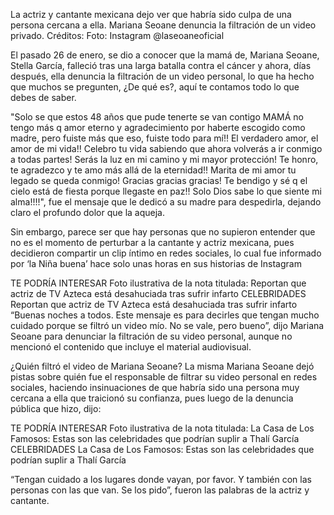 La actriz y cantante mexicana dejo ver que habría sido culpa de una persona cercana a ella.
Mariana Seoane denuncia la filtración de un video privado.
Créditos: Foto: Instagram @laseoaneoficial

El pasado 26 de enero, se dio a conocer que la mamá de, Mariana Seoane, Stella García, falleció tras una larga batalla contra el cáncer y ahora, días después, ella denuncia la filtración de un video personal, lo que ha hecho que muchos se pregunten, ¿De qué es?, aquí te contamos todo lo que debes de saber.

"Solo se que estos 48 años que pude tenerte se van contigo MAMÁ no tengo más q amor eterno y agradecimiento por haberte escogido como madre, pero fuiste más que eso, fuiste todo para mí!! El verdadero amor, el amor de mi vida!! Celebro tu vida sabiendo que ahora volverás a ir conmigo a todas partes! Serás la luz en mi camino y mi mayor protección! Te honro, te agradezco y te amo más allá de la eternidad!! Marita de mi amor tu legado se queda conmigo! Gracias gracias gracias! Te bendigo y sé q el cielo está de fiesta porque llegaste en paz!! Solo Dios sabe lo que siente mi alma!!!!", fue el mensaje que le dedicó a su madre para despedirla, dejando claro el profundo dolor que la aqueja.



Sin embargo, parece ser que hay personas que no supieron entender que no es el momento de perturbar a la cantante y actriz mexicana, pues decidieron compartir un clip íntimo en redes sociales, lo cual fue informado por ‘la Niña buena’ hace solo unas horas en sus historias de Instagram

TE PODRÍA INTERESAR
Foto ilustrativa de la nota titulada: Reportan que actriz de TV Azteca está desahuciada tras sufrir infarto
CELEBRIDADES
Reportan que actriz de TV Azteca está desahuciada tras sufrir infarto
“Buenas noches a todos. Este mensaje es para decirles que tengan mucho cuidado porque se filtró un video mío. No se vale, pero bueno”, dijo Mariana Seoane para denunciar la filtración de su video personal, aunque no mencionó el contenido que incluye el material audiovisual.

¿Quién filtró el video de Mariana Seoane?
La misma Mariana Seoane dejó pistas sobre quién fue el responsable de filtrar su video personal en redes sociales, haciendo insinuaciones de que habría sido una persona muy cercana a ella que traicionó su confianza, pues luego de la denuncia pública que hizo, dijo:


TE PODRÍA INTERESAR
Foto ilustrativa de la nota titulada: La Casa de Los Famosos: Estas son las celebridades que podrían suplir a Thalí García
CELEBRIDADES
La Casa de Los Famosos: Estas son las celebridades que podrían suplir a Thalí García

“Tengan cuidado a los lugares donde vayan, por favor. Y también con las personas con las que van. Se los pido”, fueron las palabras de la actriz y cantante.
